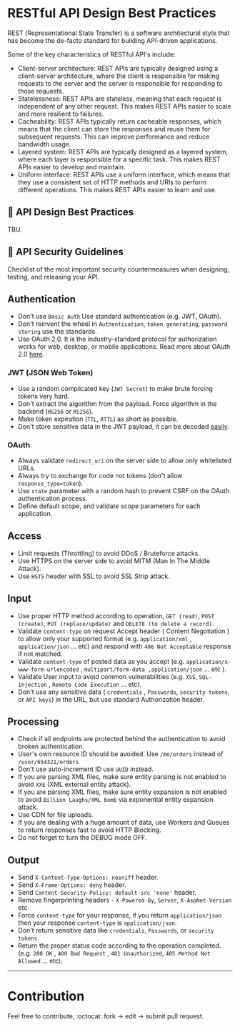 # RESTful API Design Best Practices

REST (Representational State Transfer) is a software architectural style that has become the de-facto standard for building API-driven applications. 

Some of the key characteristics of RESTful API's include:

* Client-server architecture: REST APIs are typically designed using a client-server architecture, where the client is responsible for making requests to the server and the server is responsible for responding to those requests.
* Statelessness: REST APIs are stateless, meaning that each request is independent of any other request. This makes REST APIs easier to scale and more resilient to failures.
* Cacheability: REST APIs typically return cacheable responses, which means that the client can store the responses and reuse them for subsequent requests. This can improve performance and reduce bandwidth usage.
* Layered system: REST APIs are typically designed as a layered system, where each layer is responsible for a specific task. This makes REST APIs easier to develop and maintain.
* Uniform interface: REST APIs use a uniform interface, which means that they use a consistent set of HTTP methods and URIs to perform different operations. This makes REST APIs easier to learn and use.


## :key: API Design Best Practices
TBU.


## :key: API Security Guidelines
Checklist of the most important security countermeasures when designing, testing, and releasing your API.

## Authentication
- Don't use `Basic Auth` Use standard authentication (e.g. JWT, OAuth).
- Don't reinvent the wheel in `Authentication`, `token generating`, `password storing` use the standards.
- Use OAuth 2.0. It is the industry-standard protocol for authorization works for web, desktop, or mobile applications. Read more about OAuth 2.0 [here](https://oauth.net/2/).

### JWT (JSON Web Token)
- Use a random complicated key (`JWT Secret`) to make brute forcing tokens very hard.
- Don't extract the algorithm from the payload. Force algorithm in the backend (`HS256` or `RS256`). 
- Make token expiration (`TTL`, `RTTL`) as short as possible.
- Don't store sensitive data in the JWT payload, it can be decoded [easily](https://jwt.io/#debugger-io).

### OAuth
- Always validate `redirect_uri` on the server side to allow only whitelisted URLs.
- Always try to exchange for code not tokens (don't allow `response_type=token`).
- Use `state` parameter with a random hash to prevent CSRF on the OAuth authentication process.
- Define default scope, and validate scope parameters for each application. 

## Access
- Limit requests (Throttling) to avoid DDoS / Bruteforce attacks.
- Use HTTPS on the server side to avoid MITM (Man In The Middle Attack).
- Use `HSTS` header with SSL to avoid SSL Strip attack.

## Input
- Use proper HTTP method according to operation, `GET (read)`, `POST (create)`, `PUT (replace/update)` and `DELETE (to delete a record)`.
- Validate `content-type` on request Accept header ( Content Negotiation ) to allow only your supported format (e.g. `application/xml` , `application/json` ... etc) and respond with `406 Not Acceptable` response if not matched.
- Validate `content-type` of posted data as you accept (e.g. `application/x-www-form-urlencoded` , `multipart/form-data ,application/json` ... etc ).
- Validate User input to avoid common vulnerabilities (e.g. `XSS`, `SQL-Injection` , `Remote Code Execution` ... etc).
- Don't use any sensitive data ( `credentials` , `Passwords`, `security tokens`, or `API keys`) in the URL, but use standard Authorization header.

## Processing
- Check if all endpoints are protected behind the authentication to avoid broken authentication.
- User's own resource ID should be avoided. Use `/me/orders` instead of `/user/654321/orders`
- Don't use auto-increment ID use `UUID` instead.
- If you are parsing XML files, make sure entity parsing is not enabled to avoid `XXE` (XML external entity attack).
- If you are parsing XML files, make sure entity expansion is not enabled to avoid `Billion Laughs/XML bomb` via exponential entity expansion attack.
- Use CDN for file uploads.
- If you are dealing with a huge amount of data, use Workers and Queues to return responses fast to avoid HTTP Blocking. 
- Do not forget to turn the DEBUG mode OFF.

## Output
- Send `X-Content-Type-Options: nosniff` header.
- Send `X-Frame-Options: deny` header.
- Send `Content-Security-Policy: default-src 'none'` header.
- Remove fingerprinting headers - `X-Powered-By`, `Server`, `X-AspNet-Version` etc.
- Force `content-type` for your response, if you return `application/json` then your response `content-type` is `application/json`.
- Don't return sensitive data like `credentials`, `Passwords`, or `security tokens`.
- Return the proper status code according to the operation completed. (e.g. `200 OK` , `400 Bad Request` , `401 Unauthorized`, `405 Method Not Allowed` ... etc).

------------------------------------------------------------------------------

# Contribution
Feel free to contribute, :octocat:	fork -> edit -> submit pull request.

